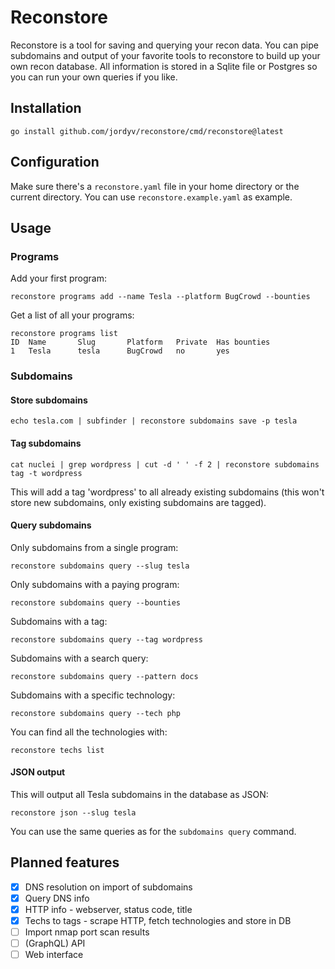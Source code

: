 # Reconstore

Reconstore is a tool for saving and querying your recon data. You can pipe subdomains and output of your favorite tools to reconstore to build up 
your own recon database. All information is stored in a Sqlite file or Postgres so you can run your own queries if you like.

## Installation

```
go install github.com/jordyv/reconstore/cmd/reconstore@latest
```

## Configuration

Make sure there's a `reconstore.yaml` file in your home directory or the current directory. You can use `reconstore.example.yaml` as example.

## Usage

### Programs

Add your first program:
```
reconstore programs add --name Tesla --platform BugCrowd --bounties
```

Get a list of all your programs:
```
reconstore programs list
ID  Name       Slug       Platform   Private  Has bounties
1   Tesla      tesla      BugCrowd   no       yes
```

### Subdomains
#### Store subdomains
```
echo tesla.com | subfinder | reconstore subdomains save -p tesla
```

#### Tag subdomains
```
cat nuclei | grep wordpress | cut -d ' ' -f 2 | reconstore subdomains tag -t wordpress
```
This will add a tag 'wordpress' to all already existing subdomains (this won't store new subdomains, only existing subdomains are tagged).

#### Query subdomains
Only subdomains from a single program:
```
reconstore subdomains query --slug tesla
```

Only subdomains with a paying program:
```
reconstore subdomains query --bounties
```

Subdomains with a tag:
```
reconstore subdomains query --tag wordpress
```

Subdomains with a search query:
```
reconstore subdomains query --pattern docs
```

Subdomains with a specific technology:
```
reconstore subdomains query --tech php
```
You can find all the technologies with:
```
reconstore techs list
```

#### JSON output
This will output all Tesla subdomains in the database as JSON:
```
reconstore json --slug tesla
```

You can use the same queries as for the `subdomains query` command. 

## Planned features

- [x] DNS resolution on import of subdomains
- [x] Query DNS info
- [x] HTTP info - webserver, status code, title
- [x] Techs to tags - scrape HTTP, fetch technologies and store in DB
- [ ] Import nmap port scan results
- [ ] (GraphQL) API
- [ ] Web interface
